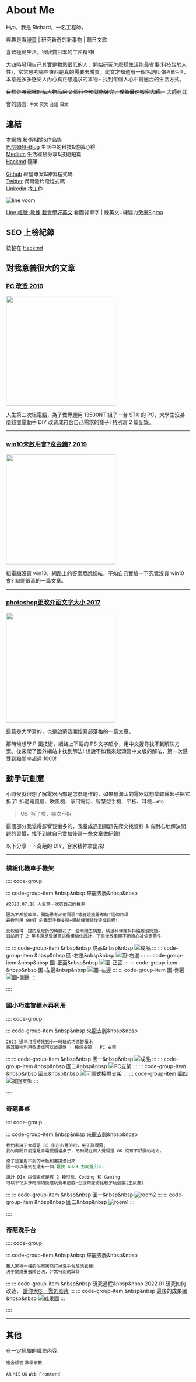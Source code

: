 # About Me <i class="fa fa-github"></i>

Hyo，我是 Richard，一名工程師。

興趣是看[漫畫](https://home.gamer.com.tw/artwork.php?sn=4467794) | 研究新奇的新事物 | 聽日文歌

喜歡極簡生活，很欣賞日本的工匠精神!

大四時發現自己其實是物慾很低的人，開始研究怎麼樣生活能最省事(科技始於人性)，常常思考哪些東西是真的需要去購買，爬文才知道有一個名詞叫做`極簡生活`，本意是多多感受人內心真正想追求的事物~ 找到每個人心中最適合的生活方式。

~~目標是將家裡的私人物品用 2 個行李箱就能裝完，成為最速搬家大師。~~ [大師在此](https://youtu.be/xY-G3KjKgAA)

會的語言: `中文` `英文` `台語` `日文`

<!-- [# 文件~~~](https://v2.vuepress.vuejs.org/reference/default-theme/config.html#basic-config) -->

## 連結

[本網站](https://dpes8693.github.io/blog-vuepress/) 技術相關&作品集<br/>
[巴哈姆特-Blog](https://home.gamer.com.tw/creation.php?owner=dpes5407) 生活中的科技&遊戲心得<br/>
[Medium](https://dpes5407.medium.com/) 生活經驗分享&技術短篇<br/>
[Hackmd](https://hackmd.io/@dpes5407) 隨筆<br/>

[Github](https://github.com/dpes8693) 經營專案&練習程式碼<br/>
[Twitter](https://twitter.com/dpes5407) 偶爾發片段程式碼<br/>
[Linkedin](https://www.linkedin.com/in/dpes8693/) 找工作<br/>

![line voom](https://drive.google.com/thumbnail?id=1RMGYPMfWF_Wh7skgbo_8n-8bCECUUXYB&sz=w1366)

[Line 帳號-教練,我會學好英文](https://line.me/ti/p/~@318kpenv)
看圖背單字 | 練英文+練腦力激盪[Figma](https://www.figma.com/file/6d5MTWIurVMfJOIIOub041/%E5%AD%B8%E8%8B%B1%E6%96%87?node-id=0%3A1)<br/>

## SEO 上榜紀錄

統整在 [Hackmd](https://hackmd.io/@dpes5407/rkeh0S4AO)

## 對我意義很大的文章

<a href="https://home.gamer.com.tw/artwork.php?sn=4247876">
<h3>PC 改造 2019</h3>
<img src="https://truth.bahamut.com.tw/s01/201906/d2d792573d9f2565b80a7816b64262f1.JPG" width="300">
</a>

人生第二次組電腦，為了做專題用 13500NT 組了一台 STX 的 PC，大學生沒甚麼錢盡量動手 DIY 改造成符合自己需求的樣子! 特別寫 2 篇記錄。

---

<a href="https://home.gamer.com.tw/artwork.php?sn=4427579">
<h3>win10未啟用會?沒金鑰? 2019</h3>
<img src="https://truth.bahamut.com.tw/s01/201901/b161311edad3ca6333a1da62d7a44aec.JPG" width="300">
</a>

組電腦沒買 win10，網路上的答案眾說紛紜，不如自己實驗一下究竟沒買 win10 會? 點閱很高的一篇文章。

---

<a href="https://home.gamer.com.tw/artwork.php?sn=3632364">
<h3>photoshop更改介面文字大小 2017</h3>
<img src="https://truth.bahamut.com.tw/s01/201707/7fec13dfca4fb4c024ffdcf342e3b305.JPG" width="300">
</a>

這篇是大學寫的，也是啟蒙我開始寫部落格的一篇文章。

那時候想學 P 圖技術，網路上下載的 PS 文字超小，用中文搜尋找不到解決方案。後來爬了國外網站才找到解法! 想說不如我來起頭寫中文版的解法，第一次感受到點閱率超過 1000!

## 動手玩創意

小時候就很想了解電器內部是怎麼運作的，如果有淘汰的電器就想拿螺絲起子把它拆了! 拆過電風扇、吹風機、家用電話、智慧型手機、平板、耳機...etc

> OS: 拆了啦，哪次不拆

這個部分我覺得影響我蠻多的，我養成遇到問題先爬文找資料 & 有耐心地解決問題的習慣，找不到就自己實驗後寫一些文章做紀錄!

以下分享一下奇葩的 DIY，客家精神拿出來!

---

### 模組化機車手機架

:::: code-group

::: code-group-item &nbsp&nbsp 來龍去脈&nbsp&nbsp

```md
#2020.07.16 人生第一次買自己的機車

因為不希望改車，開始思考如何實現"等紅燈能看導航"這個目標
最後利用 90NT 的鐵製手機支架+導航機實驗後達成目標!

比較值得一提的是彎折的角度花了一些時間去調整，騎過科博館抖抖路也沒問題~
目前用了 2 年多還是很滿意這種模組化設計，下車後放車廂不用擔心被偷走零件
```

:::
::: code-group-item &nbsp&nbsp 成品&nbsp&nbsp
![成品](https://drive.google.com/thumbnail?id=11Ddmi_RRp92s5hTvmC2HuSAkoHisxPVw&sz=w1366)
:::
::: code-group-item &nbsp&nbsp 圖-右邊&nbsp&nbsp
![圖-右邊](https://drive.google.com/thumbnail?id=19t8h_-YH_IFUR7eAPKA-St0rYX3fkkUc&sz=w1366)
:::
::: code-group-item &nbsp&nbsp 圖-正面&nbsp&nbsp
![圖-正面](https://drive.google.com/thumbnail?id=1DMMqFOS0ZI0jQsYmKVUh22z860mWD3fJ&sz=w1366)
:::
::: code-group-item &nbsp&nbsp 圖-左邊&nbsp&nbsp
![圖-左邊](https://drive.google.com/thumbnail?id=1U8agvxzfLiHsCW_ws_QzdLnZiOdPxd_o&sz=w1366)
:::
::: code-group-item 圖-側邊
![圖-側邊](https://drive.google.com/thumbnail?id=1s8j1LxskGMuR1w5w6BeVgKXDZF0b0MF8&sz=w1366)
:::

::::

### 國小巧連智積木再利用

:::: code-group

::: code-group-item &nbsp&nbsp 來龍去脈&nbsp&nbsp

```md
2022 過年打掃時找到小一時玩的巧連智積木
將其廢物利用改造成可以放鍵盤 | 檯燈支架 | PC 支架
```

:::
::: code-group-item &nbsp&nbsp 圖一&nbsp&nbsp
![成品](https://drive.google.com/thumbnail?id=1Cjj3_kUes5_kJZ72WKCBTBooMrHUrJIS&sz=w1366)
:::
::: code-group-item &nbsp&nbsp 圖二&nbsp&nbsp
![PC支架](https://drive.google.com/thumbnail?id=1hG6SlnlS1xjJ1jaHDfP5p-T1zxobQsdx&sz=w1366)
:::
::: code-group-item &nbsp&nbsp 圖三&nbsp&nbsp
![可調式檯燈支架](https://drive.google.com/thumbnail?id=11vI3SNLaacBTPlgxzCmU0LeNLSUqzl_f&sz=w1366)
:::
::: code-group-item 圖四
![鍵盤支架](https://drive.google.com/thumbnail?id=1VAJvJgYJwq22GXnPVpoDvErUXk-efVSU&sz=w1366)
:::

::::

### 奇葩書桌

:::: code-group

::: code-group-item &nbsp&nbsp 來龍去脈&nbsp&nbsp

```md
我們家房子大概是 85 年左右蓋的吧，房子算很舊;
我的房間目前還是拿電視櫃當桌子，用到現在個人覺得還 OK 沒有不舒服的地方。

桌子是拿用不到的木板和書拼湊出來
圖一可以看到左邊有一個[羅技 G923 方向盤](o)

設計 DIY 這個書桌是有 2 種型態，Coding 和 Gaming
可以不花太多時間切換成玩賽車遊戲~但後來變得比較少玩遊戲(生灰塵)
```

:::
::: code-group-item &nbsp&nbsp 圖一&nbsp&nbsp
![room2](https://drive.google.com/thumbnail?id=1hcAbrD6v-EZjON49tAZZ9E-XSMsTCRF1&sz=w1366)
:::
::: code-group-item &nbsp&nbsp 圖二&nbsp&nbsp
![room1](https://drive.google.com/thumbnail?id=1XI1oa3gl6GGsbSLkr_HcDx8ISUWfoLQg&sz=w1366)
:::

::::

### 奇葩洗手台

:::: code-group

::: code-group-item &nbsp&nbsp 來龍去脈&nbsp&nbsp

```md
親人家裡一樓的浴室居然打掉洗手台放洗衣機!
洗手變成要去陽台洗，非常特別的設計
```

:::
::: code-group-item &nbsp&nbsp 研究過程&nbsp&nbsp
2022.01 研究如何改造，
[讓你大吃一驚的影片](https://youtube.com/shorts/x35r2quSVwE?feature=share)
:::
::: code-group-item &nbsp&nbsp 最後的成果圖&nbsp&nbsp
![成果圖](https://drive.google.com/thumbnail?id=1fdUweCDobbJz21_OuHn88-PVxr3bFwdU&sz=w1366)
:::

::::

---

## 其他

有一定經驗的職務內容:

`宿舍樓管` `數學家教`

`AR` `MIS` `UX` `Web Frontend`
